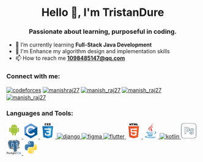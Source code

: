 <h1 align="center">Hello 👋, I'm TristanDure</h1>
<h3 align="center">Passionate about learning, purposeful in coding.</h3>

- 🌱 I’m currently learning **Full-Stack Java Development**
- 🎈 I'm Enhance my algorithm design and implementation skills 
- 📫 How to reach me **1098485147@qq.com**

<h3 align="left">Connect with me:</h3>
<p align="left">
<a href="https://codeforces.com/profile/TristanDure" target="blank"><img align="center" src="https://www.google.com/url?sa=i&url=https%3A%2F%2Fart.npanuhin.me%2FSVG%2FCodeforces%2F&psig=AOvVaw0P27u6I3vO7i1kLS9tdrwo&ust=1729411584423000&source=images&cd=vfe&opi=89978449&ved=0CBEQjRxqFwoTCPDzzqz-mYkDFQAAAAAdAAAAABAE" alt="codeforces"  height="30" width="40" /></a>
<a href="https://linkedin.com/in/manishraj27" target="blank"><img align="center" src="https://raw.githubusercontent.com/rahuldkjain/github-profile-readme-generator/master/src/images/icons/Social/linked-in-alt.svg" alt="manishraj27" height="30" width="40" /></a>
<a href="https://www.codechef.com/users/manish_raj27" target="blank"><img align="center" src="https://cdn.jsdelivr.net/npm/simple-icons@3.1.0/icons/codechef.svg" alt="manish_raj27" height="30" width="40" /></a>
<a href="https://www.hackerrank.com/manish_raj27" target="blank"><img align="center" src="https://raw.githubusercontent.com/rahuldkjain/github-profile-readme-generator/master/src/images/icons/Social/hackerrank.svg" alt="manish_raj27" height="30" width="40" /></a>
<a href="https://www.leetcode.com/manish_raj27" target="blank"><img align="center" src="https://raw.githubusercontent.com/rahuldkjain/github-profile-readme-generator/master/src/images/icons/Social/leet-code.svg" alt="manish_raj27" height="30" width="40" /></a>
</p>

<h3 align="left">Languages and Tools:</h3>
<p align="left"> <a href="https://developer.android.com" target="_blank" rel="noreferrer"> <img src="https://raw.githubusercontent.com/devicons/devicon/master/icons/android/android-original-wordmark.svg" alt="android" width="40" height="40"/> </a> <a href="https://www.cprogramming.com/" target="_blank" rel="noreferrer"> <img src="https://raw.githubusercontent.com/devicons/devicon/master/icons/c/c-original.svg" alt="c" width="40" height="40"/> </a> <a href="https://www.w3schools.com/css/" target="_blank" rel="noreferrer"> <img src="https://raw.githubusercontent.com/devicons/devicon/master/icons/css3/css3-original-wordmark.svg" alt="css3" width="40" height="40"/> </a> <a href="https://www.djangoproject.com/" target="_blank" rel="noreferrer"> <img src="https://cdn.worldvectorlogo.com/logos/django.svg" alt="django" width="40" height="40"/> </a> <a href="https://www.figma.com/" target="_blank" rel="noreferrer"> <img src="https://www.vectorlogo.zone/logos/figma/figma-icon.svg" alt="figma" width="40" height="40"/> </a> <a href="https://flutter.dev" target="_blank" rel="noreferrer"> <img src="https://www.vectorlogo.zone/logos/flutterio/flutterio-icon.svg" alt="flutter" width="40" height="40"/> </a> <a href="https://www.w3.org/html/" target="_blank" rel="noreferrer"> <img src="https://raw.githubusercontent.com/devicons/devicon/master/icons/html5/html5-original-wordmark.svg" alt="html5" width="40" height="40"/> </a> <a href="https://www.java.com" target="_blank" rel="noreferrer"> <img src="https://raw.githubusercontent.com/devicons/devicon/master/icons/java/java-original.svg" alt="java" width="40" height="40"/> </a> <a href="https://kotlinlang.org" target="_blank" rel="noreferrer"> <img src="https://www.vectorlogo.zone/logos/kotlinlang/kotlinlang-icon.svg" alt="kotlin" width="40" height="40"/> </a> <a href="https://www.photoshop.com/en" target="_blank" rel="noreferrer"> <img src="https://raw.githubusercontent.com/devicons/devicon/master/icons/photoshop/photoshop-line.svg" alt="photoshop" width="40" height="40"/> </a> <a href="https://www.postgresql.org" target="_blank" rel="noreferrer"> <img src="https://raw.githubusercontent.com/devicons/devicon/master/icons/postgresql/postgresql-original-wordmark.svg" alt="postgresql" width="40" height="40"/> </a> <a href="https://www.python.org" target="_blank" rel="noreferrer"> <img src="https://raw.githubusercontent.com/devicons/devicon/master/icons/python/python-original.svg" alt="python" width="40" height="40"/> </a> </p>
